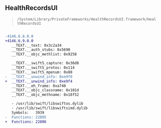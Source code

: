 ## HealthRecordsUI

> `/System/Library/PrivateFrameworks/HealthRecordsUI.framework/HealthRecordsUI`

```diff

-4146.6.8.0.0
+4146.6.9.0.0
   __TEXT.__text: 0x3c2a34
   __TEXT.__auth_stubs: 0x5690
   __TEXT.__objc_methlist: 0x9258

   __TEXT.__swift5_capture: 0x36d8
   __TEXT.__swift5_protos: 0x114
   __TEXT.__swift5_mpenum: 0x88
-  __TEXT.__unwind_info: 0xe9f0
+  __TEXT.__unwind_info: 0xe9f4
   __TEXT.__eh_frame: 0xa740
   __TEXT.__objc_classname: 0x101d
   __TEXT.__objc_methname: 0x18f52

   - /usr/lib/swift/libswiftos.dylib
   - /usr/lib/swift/libswiftsimd.dylib
   Symbols:   3939
-  Functions: 22805
+  Functions: 22806
 

```
